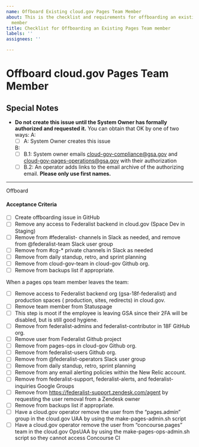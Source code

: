 ```yaml
---
name: Offboard Existing cloud.gov Pages Team Member
about: This is the checklist and requirements for offboarding an existing Pages team
  member
title: Checklist for Offboarding an Existing Pages Team member
labels: ''
assignees: ''

---
```


# Offboard cloud.gov Pages Team Member

 ## Special Notes

- **Do not create this issue until the System Owner has formally authorized and requested it.** You can obtain that OK by one of two ways:
  A:
  - [ ] A: System Owner creates this issue

  B:
  - [ ] B.1: System owner emails cloud-gov-compliance@gsa.gov and cloud-gov-pages-operations@gsa.gov with their authorization
  - [ ] B.2: An operator adds links to the email archive of the authorizing email. 
**Please only use first names.**

---

Offboard <Person>

#### Acceptance Criteria

- [ ] Create offboarding issue in GitHub
- [ ] Remove any access to Federalist backend in cloud.gov (Space Dev in Staging)
- [ ] Remove from #federalist- channels in Slack as needed, and remove from @federalist-team Slack user group
- [ ] Remove from #cg-* private channels in Slack as needed
- [ ] Remove from daily standup, retro, and sprint planning
- [ ] Remove from cloud-gov-team in cloud-gov Github org.
- [ ] Remove from backups list if appropriate.

When a pages ops team member leaves the team:
- [ ] Remove access to Federalist backend org (gsa-18f-federalist) and production spaces ( production, sites, redirects) in cloud.gov.
- [ ] Remove team member from Statuspage
- [ ] This step is moot if the employee is leaving GSA since their 2FA will be disabled, but is still good hygiene.
- [ ] Remove from federalist-admins and federalist-contributor in 18F GitHub org.
- [ ] Remove user from Federalist Github project
- [ ] Remove from pages-ops in cloud-gov Github org.
- [ ] Remove from federalist-users Github org.
- [ ] Remove from @federalist-operators Slack user group
- [ ] Remove from daily standup, retro, sprint planning
- [ ] Remove from any email alerting policies within the New Relic account.
- [ ] Remove from federalist-support, federalist-alerts, and federalist-inquiries Google Groups
- [ ] Remove from https://federalist-support.zendesk.com/agent by requesting the user removal from a Zendesk owner
- [ ] Remove from backups list if appropriate.
- [ ] Have a cloud.gov operator remove the user from the “pages.admin” group in the cloud.gov UAA by using the make-pages-admin.sh script
- [ ] Have a cloud.gov operator remove the user from “concourse.pages” team in the cloud.gov OpsUAA by using the make-pages-ops-admin.sh script so they cannot access Concourse CI

